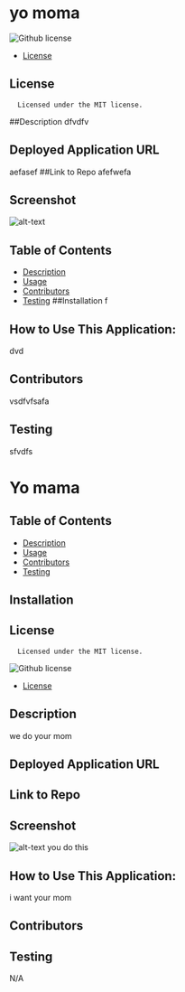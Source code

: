 # yo moma
  ![Github license](https://img.shields.io/badge/license-MIT-blue.svg)
  
 * [License](#license)

  ## License
    
      Licensed under the MIT license.
  ##Description
  dfvdfv
  ## Deployed Application URL
  aefasef
  ##Link to Repo
  afefwefa
  ## Screenshot
  ![alt-text](sasfaef)
  ## Table of Contents
* [Description](#description)
* [Usage](#usage)
* [Contributors](#contributors)
* [Testing](#tests)
##Installation
f
## How to Use This Application:
dvd
## Contributors
vsdfvfsafa
## Testing
sfvdfs

# Yo mama
  ## Table of Contents
* [Description](#description)
* [Usage](#usage)
* [Contributors](#contributors)
* [Testing](#tests)
## Installation
  ## License
    
      Licensed under the MIT license.
  ![Github license](https://img.shields.io/badge/license-MIT-blue.svg)
  
 * [License](#license)

  ## Description
  we do your mom
  ## Deployed Application URL
  
  ## Link to Repo
  
  ## Screenshot
  ![alt-text]()
you do this
## How to Use This Application:
i want your mom
## Contributors

## Testing
N/A

